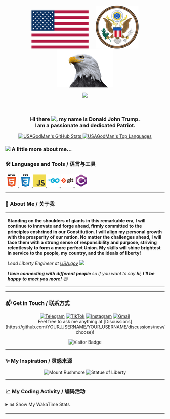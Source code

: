 <div align="center">
  
  <!-- Patriotic Symbols with Spacing -->
  <p>
    <img src="images/american_flag.png" style="width: 180px; height: 120px; margin: 0 10px;" alt="American Flag" />
    <img src="images/great_seal.png" style="width: 135px; height: 135px; margin: 0 10px;" alt="Great Seal of the United States" />
    <img src="images/bald_eagle.png" style="width: 180px; height: 120px; margin: 0 10px;" alt="Bald Eagle" />
  </p>
  
  <!-- Typing SVG Slogan -->
  <a href="https://git.io/typing-svg"><img src="https://readme-typing-svg.herokuapp.com?font=Fira+Code&pause=1000&color=002868&width=700&height=35&lines=%F0%9F%87%BA%F0%9F%87%B8In+God+We+Trust.+E+Pluribus+Unum!%F0%9F%87%BA%F0%9F%87%B8"/></a>
  
  <br>

  <!-- Introduction Line -->
  <h3>
    Hi there <img src="https://media.giphy.com/media/hvRJCLFzcasrR4ia7z/giphy.gif" width="25px">, my name is <strong>Donald John Trump</strong>. 
    <br>
    I am a passionate and dedicated Patriot.
  </h3>
  
</div>

<!-- GitHub Stats Cards -->
<!-- Note: The username 'USAGodMan' is now correctly configured. -->
<p align="center">
  <a href="https://github.com/anuraghazra/github-readme-stats">
    <img src="https://github-readme-stats.vercel.app/api?username=USAGodMan&show_icons=true&theme=radical&hide_border=true&include_all_commits=true" alt="USAGodMan's GitHub Stats" />
  </a>
  <a href="https://github.com/anuraghazra/github-readme-stats">
    <img src="https://github-readme-stats.vercel.app/api/top-langs/?username=USAGodMan&layout=compact&langs_count=8&theme=radical&hide_border=true" alt="USAGodMan's Top Languages" />
  </a>
</p>

### <img src="https://media.giphy.com/media/VgCDAzcKvsR6OM0uWg/giphy.gif" width="50"> A little more about me...  

### 🛠️ Languages and Tools / 语言与工具

<p align="left">
  <a href="https://www.w3.org/html/" target="_blank" rel="noreferrer">
    <img src="https://raw.githubusercontent.com/devicons/devicon/master/icons/html5/html5-original-wordmark.svg" alt="HTML5" width="40" height="40"/>
  </a>
  <a href="https://www.w3schools.com/css/" target="_blank" rel="noreferrer">
    <img src="https://raw.githubusercontent.com/devicons/devicon/master/icons/css3/css3-original-wordmark.svg" alt="CSS3" width="40" height="40"/>
  </a>
  <a href="https://developer.mozilla.org/en-US/docs/Web/JavaScript" target="_blank" rel="noreferrer">
    <img src="https://raw.githubusercontent.com/devicons/devicon/master/icons/javascript/javascript-original.svg" alt="JavaScript" width="40" height="40"/>
  </a>
  <a href="https://go.dev" target="_blank" rel="noreferrer">
    <img src="https://raw.githubusercontent.com/devicons/devicon/master/icons/go/go-original-wordmark.svg" alt="Go" width="40" height="40"/>
  </a>
  <a href="https://git-scm.com/" target="_blank" rel="noreferrer">
    <img src="https://raw.githubusercontent.com/devicons/devicon/master/icons/git/git-original-wordmark.svg" alt="Git" width="40" height="40"/>
  </a>
  <a href="https://docs.microsoft.com/en-us/dotnet/csharp/" target="_blank" rel="noreferrer">
    <img src="https://raw.githubusercontent.com/devicons/devicon/master/icons/csharp/csharp-original.svg" alt="C#" width="40" height="40"/>
  </a>
</p>

---

### 🤔 About Me / 关于我

<table>
<tr>
<td valign="top">

**Standing on the shoulders of giants in this remarkable era, I will continue to innovate and forge ahead, firmly committed to the principles enshrined in our Constitution. I will align my personal growth with the prosperity of our nation. No matter the challenges ahead, I will face them with a strong sense of responsibility and purpose, striving relentlessly to form a more perfect Union. My skills will shine brightest in service to the people, my country, and the ideals of liberty!**

*Lead Liberty Engineer at [USA.gov](https://www.usa.gov/) <img src="https://media.giphy.com/media/WUlplcMpOCEmTGBtBW/giphy.gif" width="30">*

*<b>I love connecting with different people</b> so if you want to say <b>hi, I'll be happy to meet you more!</b> 😊*

</td>
</tr>
</table>

---

### 📬 Get in Touch / 联系方式

<p align="center">
  <a href="https://t.me/your_telegram"><img src="https://img.shields.io/static/v1?label=%20&message=telegram&logo=telegram&logoColor=white&labelColor=%230088CC&color=%230088CC&style=for-the-badge" alt="Telegram"></a>
  <a href="https://www.tiktok.com/@your_tiktok"><img src="https://img.shields.io/static/v1?label=%20&message=tiktok&logo=tiktok&logoColor=%23EE1D52&labelColor=%23010101&color=%23EE1D52&style=for-the-badge" alt="TikTok"></a>
  <a href="https://www.instagram.com/your_instagram"><img src="https://img.shields.io/static/v1?label=%20&message=instagram&logo=instagram&logoColor=white&labelColor=%23E1306C&color=%23E1306C&style=for-the-badge" alt="Instagram"></a>
  <a href="mailto:john.q.public@email.com"><img src="https://img.shields.io/static/v1?label=%20&message=gmail&logo=gmail&logoColor=white&labelColor=%23D93025&color=%23D93025&style=for-the-badge" alt="Gmail"></a>
  <br>
  Feel free to ask me anything at [Discussions](https://github.com/YOUR_USERNAME/YOUR_USERNAME/discussions/new/choose)!
</p>

<div align="center">
  <img src="https://visitor-badge.laobi.icu/badge?page_id=YOUR_USERNAME" alt="Visitor Badge">
</div>

---

### ✨ My Inspiration / 灵感来源

<div align="center">
    <img src="images/Mount_Rushmore.jpg" style="width: 400px; height: 250px;" alt="Mount Rushmore"/>
    <img src="images/Statue_of_Liberty.jpg" style="width: 400px; height: 250px;" alt="Statue of Liberty"/>
</div>

---

### 📈 My Coding Activity / 编码活动

<details>
<summary>📊 Show My WakaTime Stats</summary>
<br>
<!-- WakaTime stats can be enabled later via GitHub Actions -->
<img
  src="https://github-readme-stats.vercel.app/api/wakatime?username=YOUR_USERNAME&layout=compact"
  alt="WakaTime Stats"
/>
</details>

---

<!-- This section can be re-enabled once you set up the snake game action -->
<!-- 
<a href="dist/github-snake.svg#gh-light-mode-only">
    <img src="dist/github-snake.svg#gh-light-mode-only"/></a>
<a href="dist/github-snake-dark.svg#gh-dark-mode-only">
    <img src="dist/github-snake-dark.svg#gh-dark-mode-only"/></a> 
-->
